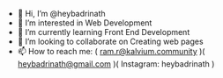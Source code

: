 - 👋 Hi, I’m @heybadrinath
- 👀 I’m interested in Web Development
- 🌱 I’m currently learning Front End Development
- 💞️ I’m looking to collaborate on Creating web pages
- 📫 How to reach me: ( ram.r@kalvium.community )( heybadrinath@gmail.com )( Instagram: heybadrinath )

<!---
heybadrinath/heybadrinath is a ✨ special ✨ repository because its `README.md` (this file) appears on your GitHub profile.
You can click the Preview link to take a look at your changes.
--->
